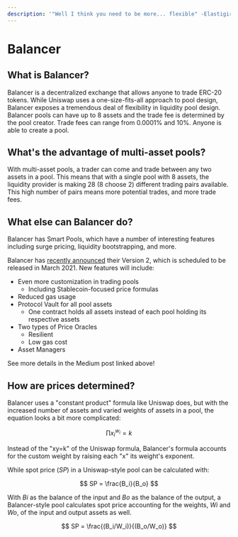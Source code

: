 ```yaml
---
description: '"Well I think you need to be more... flexible" -Elastigirl'
---
```


# Balancer

## What is Balancer?

Balancer is a decentralized exchange that allows anyone to trade ERC-20 tokens. While Uniswap uses a one-size-fits-all approach to pool design, Balancer exposes a tremendous deal of flexibility in liquidity pool design. Balancer pools can have up to 8 assets and the trade fee is determined by the pool creator. Trade fees can range from 0.0001% and 10%. Anyone is able to create a pool. 

## What's the advantage of multi-asset pools?

With multi-asset pools, a trader can come and trade between any two assets in a pool. This means that with a single pool with 8 assets, the liquidity provider is making 28 \(8 choose 2\) different trading pairs available. This high number of pairs means more potential trades, and more trade fees. 

## What else can Balancer do?

Balancer has Smart Pools, which have a number of interesting features including surge pricing, liquidity bootstrapping, and more. 

Balancer has [recently announced](https://medium.com/balancer-protocol/balancer-v2-generalizing-amms-16343c4563ff) their Version 2, which is scheduled to be released in March 2021. New features will include:

* Even more customization in trading pools
  * Including Stablecoin-focused price formulas
* Reduced gas usage
* Protocol Vault for all pool assets
  * One contract holds all assets instead of each pool holding its respective assets
* Two types of Price Oracles
  * Resilient
  * Low gas cost
* Asset Managers

See more details in the Medium post linked above!

## How are prices determined?

Balancer uses a "constant product" formula like Uniswap does, but with the increased number of assets and varied weights of assets in a pool, the equation looks a bit more complicated:

$$
\prod{{x_i}^{w_i}}=k
$$

 Instead of the "xy=k" of the Uniswap formula, Balancer's formula accounts for the custom weight by raising each "x" its weight's exponent. 

While spot price \(_SP_\) in a Uniswap-style pool can be calculated with:

$$
SP = \frac{B_i}{B_o}
$$

With _Bi_ as the balance of the input and _Bo_ as the balance of the output, a Balancer-style pool calculates spot price accounting for the weights, _Wi_ and _Wo_, of the input and output assets as well.

$$
SP = \frac{(B_i/W_i)}{(B_o/W_o)}
$$



